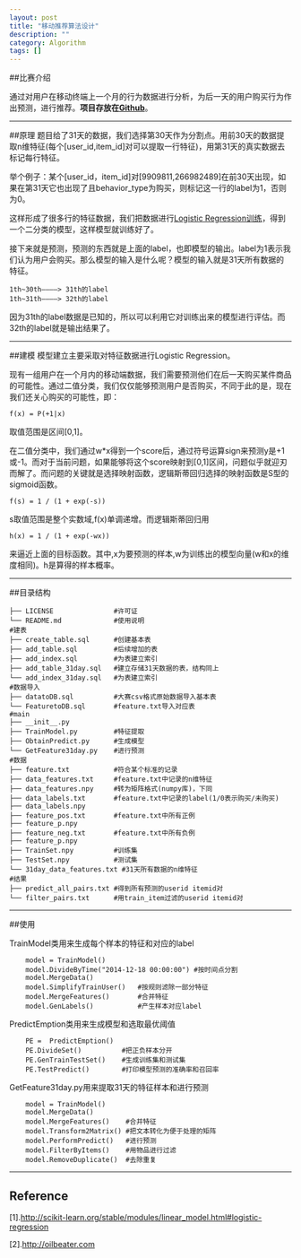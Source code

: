 ```yaml
---
layout: post
title: "移动推荐算法设计"
description: ""
category: Algorithm
tags: []
---
```


 
##比赛介绍

通过对用户在移动终端上一个月的行为数据进行分析，为后一天的用户购买行为作出预测，进行推荐。**项目存放在**[**Github**](https://github.com/Huangtuzhi/AlibabaRecommand)。

----------------------------------------------------

##原理
题目给了31天的数据，我们选择第30天作为分割点。用前30天的数据提取n维特征(每个[user_id,item_id]对可以提取一行特征)，用第31天的真实数据去标记每行特征。

举个例子：某个[user_id，item_id]对[9909811,266982489]在前30天出现，如果在第31天它也出现了且behavior_type为购买，则标记这一行的label为1，否则为0。

这样形成了很多行的特征数据，我们把数据进行[Logistic Regression训练](http://scikit-learn.org/stable/modules/linear_model.html#logistic-regression)，得到一个二分类的模型，这样模型就训练好了。

接下来就是预测，预测的东西就是上面的label，也即模型的输出。label为1表示我们认为用户会购买。那么模型的输入是什么呢？模型的输入就是31天所有数据的特征。

```
1th~30th————> 31th的label
1th~31th————> 32th的label
```
因为31th的label数据是已知的，所以可以利用它对训练出来的模型进行评估。而32th的label就是输出结果了。

-----------------------------------------------------

##建模
模型建立主要采取对特征数据进行Logistic Regression。

现有一组用户在一个月内的移动端数据，我们需要预测他们在后一天购买某件商品的可能性。通过二值分类，我们仅仅能够预测用户是否购买，不同于此的是，现在我们还关心购买的可能性，即：

    f(x) = P(+1|x)

取值范围是区间[0,1]。

在二值分类中，我们通过w*x得到一个score后，通过符号运算sign来预测y是+1或-1。而对于当前问题，如果能够将这个score映射到[0,1]区间，问题似乎就迎刃而解了。而问题的关键就是选择映射函数，逻辑斯蒂回归选择的映射函数是S型的sigmoid函数。

    f(s) = 1 / (1 + exp(-s))

s取值范围是整个实数域,f(x)单调递增。而逻辑斯蒂回归用

	h(x) = 1 / (1 + exp(-wx))

来逼近上面的目标函数。其中,x为要预测的样本,w为训练出的模型向量(w和x的维度相同)。h是算得的样本概率。

-----------------------------------

##目录结构

```
├── LICENSE               #许可证
└── README.md             #使用说明
#建表
├── create_table.sql      #创建基本表
├── add_table.sql         #后续增加的表
├── add_index.sql         #为表建立索引
├── add_table_31day.sql   #建立存储31天数据的表，结构同上
└── add_index_31day.sql   #为表建立索引
#数据导入
├── datatoDB.sql          #大赛csv格式原始数据导入基本表
└── FeaturetoDB.sql       #feature.txt导入对应表
#main
├── __init__.py
├── TrainModel.py         #特征提取
├── ObtainPredict.py      #生成模型
└── GetFeature31day.py    #进行预测
#数据 
├── feature.txt           #符合某个标准的记录
├── data_features.txt     #feature.txt中记录的n维特征
├── data_features.npy     #转为矩阵格式(numpy库)，下同
├── data_labels.txt       #feature.txt中记录的label(1/0表示购买/未购买)
├── data_labels.npy    
├── feature_pos.txt       #feature.txt中所有正例
├── feature_p.npy      
├── feature_neg.txt       #feature.txt中所有负例
├── feature_p.npy
├── TrainSet.npy          #训练集
├── TestSet.npy           #测试集
└── 31day_data_features.txt #31天所有数据的n维特征
#结果
├── predict_all_pairs.txt #得到所有预测的userid itemid对
└── filter_pairs.txt      #用train_item过滤的userid itemid对

```

--------------------------------------------

##使用

TrainModel类用来生成每个样本的特征和对应的label

```
    model = TrainModel()
    model.DivideByTime("2014-12-18 00:00:00") #按时间点分割
    model.MergeData() 
    model.SimplifyTrainUser()   #按规则滤除一部分特征
    model.MergeFeatures() 		#合并特征
    model.GenLabels() 			#产生样本对应label
```

PredictEmption类用来生成模型和选取最优阈值

```
	PE =  PredictEmption()
	PE.DivideSet() 			#把正负样本分开
	PE.GenTrainTestSet() 	#生成训练集和测试集
	PE.TestPredict() 		#打印模型预测的准确率和召回率
```
GetFeature31day.py用来提取31天的特征样本和进行预测

```
	model = TrainModel()
	model.MergeData()
	model.MergeFeatures()    #合并特征
	model.Transform2Matrix() #把文本转化为便于处理的矩阵
	model.PerformPredict()   #进行预测
	model.FilterByItems()    #用物品进行过滤
	model.RemoveDuplicate()	 #去除重复
```

--------------------------------------

## Reference
[1].http://scikit-learn.org/stable/modules/linear_model.html#logistic-regression

[2].http://oilbeater.com
